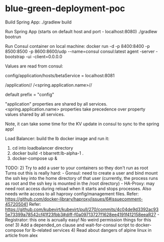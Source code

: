 # blue-green-deployment-poc

Build Spring App:
./gradlew build

Run Spring App (starts on default host and port - localhost:8080)
./gradlew bootrun

Run Consul container on local machine:
docker run -d -p 8400:8400  -p 8500:8500 -p 8600:8600/udp --name=consul consul:latest agent -server -bootstrap -ui -client=0.0.0.0

Values are read from consul:

config/application/hosts/betaService = localhost:8081

<prefix>/application/<optionalClassAnnotation>/<propertyField>
<prefix>/<spring.application.name>/<optionalClassAnnotation>/<propertyField>

default prefix = "config"

"application" properties are shared by all services.
<spring.application.name> properties take precedence over property values shared by all services.

Note, it can take some time for the KV update in consul to sync to the spring app!

Load Balancer:
build the lb docker image and run it:
1) cd into loadbalancer directory
2) docker build -t bbarrett:lb-alpha-1 .
3) docker-compose up &


TODO:
2) Try to add a user to your containers so they don't run as root
    Turns out this is really hard:
    - Gonsul: need to create a user and bind mount the ssh key into the home directory of that user 
        (currently, the process runs as root and the ssh key is mounted in the /root directory)
    - HA-Proxy: may need root access during reload when it starts and stops processes.
        Also needs write access to all haproxy config/management files.
        Refer: https://github.com/docker-library/haproxy/issues/6#issuecomment-457205041
        Refer: https://github.com/kubevirt/kubevirt/pull/270/commits/4c04de9d3392ac935e73399a78542cf41f23fbb3#diff-f0a09713727f1628ee4191f412158eeaR27
    - Registrator: this one is acrually easy! No weird permission things for this one!
3) Add a depended_on clause and wait-for-consul script to docker-compose for lb-related services
4) Read about dangers of alpine linux in article from alex




